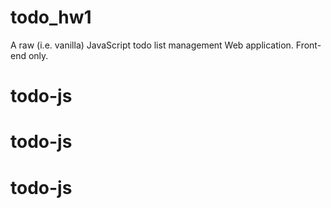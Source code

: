 # todo_hw1
A raw (i.e. vanilla) JavaScript todo list management Web application. Front-end only.
# todo-js
# todo-js
# todo-js
